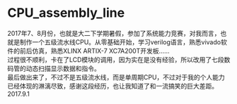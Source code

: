 # CPU_assembly_line<br>
2017年7、8月份，也就是大二下学期暑假，参加了系统能力竞赛，对我而言，也就是制作一个五级流水线CPU。从零基础开始，学习verilog语言，熟悉vivado软件的前后仿真，熟悉XLINX ARTIX-7 XC7A200T开发板......<br>
过程很不顺利，卡在了LCD模块的调用，因为实在是没有经验，所以改用了七段数码管的动态扫描显示数据和指令。<br>
最后做出来了，不过不是五级流水线，而是单周期CPU，不过对于我的个人能力已经体现的淋漓尽致，感谢这段经历，也让我知道了和一流搞笑的巨大差距。<br>
                                                                                                                        2017.9.1
